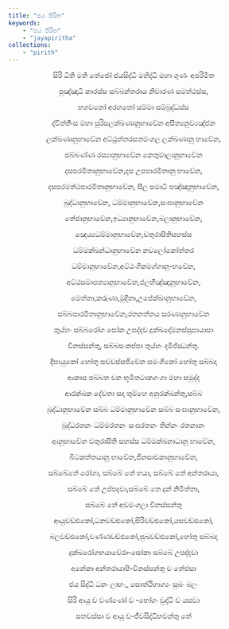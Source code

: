 ```yaml
---
title: "ජය පිරිත"
keywords: 
    - "ජය පිරිත"
    - "jayapiritha"
collections:
    - "pirith"
---
```

<p style='text-align:center'>සිරි ධිති මති තේජෝ ජය&shy;සිද්ධි මහිද්ධි මහා ගුණං අප&shy;රි&shy;මිත</p>
<p style='text-align:center'>පුඤ්ඤාධි කාරස්ස සබ්බ&shy;න්ත&shy;රාය නිවා&shy;රණ සම&shy;ත්ථස්ස,</p>
<p style='text-align:center'>භග&shy;වතෝ අර&shy;හතෝ සම්මා සම්බු&shy;ද්ධස්ස</p>
<p style='text-align:center'>ද්විත්තිංස මහා පුරි&shy;ස&shy;ල&shy;ක්ඛ&shy;ණා&shy;නු&shy;භා&shy;වේන අසී&shy;ත්&zwj;ය&shy;නු&shy;ව්&zwj;ය&shy;ඤ්ජන</p>
<p style='text-align:center'>ලක්ඛ&shy;ණා&shy;නු&shy;භා&shy;වේන අට්ඨු&shy;ත්ත&shy;ර&shy;ස&shy;ත&shy;මං&shy;ගල ලක්ඛ&shy;ණානු භාවේන,</p>
<p style='text-align:center'>ඡබ්බණ්ණ රස්&zwj;යා&shy;නු&shy;භා&shy;වේන කෙතු&shy;මා&shy;ලා&shy;නු&shy;භා&shy;වේන</p>
<p style='text-align:center'>දස&shy;ප&shy;ර&shy;මි&shy;තා&shy;නු&shy;භා&shy;වේන,දස උප&shy;පා&shy;ර&shy;මි&shy;තානු භාවේන,</p>
<p style='text-align:center'>දස&shy;ප&shy;ර&shy;ම&shy;ත්ථ&shy;පා&shy;ර&shy;මි&shy;තා&shy;නු&shy;භා&shy;වේන, සීල සමාධි පඤ්ඤා&shy;නු&shy;භා&shy;වේන,</p>
<p style='text-align:center'>බුද්ධා&shy;නු&shy;භා&shy;වේන, ධම්මා&shy;නු&shy;භා&shy;වේන,සංඝා&shy;නු&shy;භා&shy;වේන</p>
<p style='text-align:center'>තේජා&shy;නු&shy;භා&shy;වේන,ඉධ්&zwj;යා&shy;නු&shy;භා&shy;වේන,බලා&shy;නු&shy;භා&shy;වේන,</p>
<p style='text-align:center'>ඤෙය්&zwj;ය&shy;ධ&shy;ම්මා&shy;නු&shy;භා&shy;වේන,චතු&shy;රා&shy;සී&shy;ති&shy;ස&shy;හස්ස</p>
<p style='text-align:center'>ධම්ම&shy;ක්ඛ&shy;න්ධා&shy;නු&shy;භා&shy;වේන නව&shy;ලෝ&shy;කෝ&shy;ත්තර</p>
<p style='text-align:center'>ධම්මා&shy;නු&shy;භා&shy;වේන,අට්ඨං&shy;ගි&shy;ක&shy;ම&shy;ග්ගානු-භවේන,</p>
<p style='text-align:center'>අට්ඨ&shy;ස&shy;මා&shy;ප&shy;ත්&zwj;යා&shy;නු&shy;භා&shy;වේන,ජල&shy;භි&shy;ඤ්ඤා&shy;නු&shy;භා&shy;වේන,</p>
<p style='text-align:center'>මෙත්තා,කරුණා,මුදිතා,උපේ&shy;ක්ඛා&shy;නු&shy;භා&shy;වේන,</p>
<p style='text-align:center'>සබ්බ&shy;පා&shy;ර&shy;මි&shy;තා&shy;නු&shy;භා&shy;වේන,රත&shy;න&shy;ත්තය සර&shy;ණා&shy;නු&shy;භා&shy;වේන</p>
<p style='text-align:center'>තුය්හං සබ්බ&shy;රෝග සෝක උප&shy;ද්දව දුක්ඛ&shy;දෝ&shy;ම&shy;න&shy;ස්සු&shy;පා&shy;යාසා</p>
<p style='text-align:center'>වින&shy;ස්සන්තු, සබ්බ&shy;සං&shy;කප්පා තුය්හං දමි&shy;ජ්ඣන්තු.</p>
<p style='text-align:center'>දීඝා&shy;යුකෝ හෝතු සච&shy;ව&shy;ස්ස&shy;ජි&shy;වේන සමං&shy;ගිකෝ හෝතු සබ්බදා</p>
<p style='text-align:center'>ආකාස පබ්බත වන භූමි&shy;ත&shy;ටා&shy;ක&shy;ගංගා මහා සමුද්ද</p>
<p style='text-align:center'>ආර&shy;ක්ඛක දේවතා සදා තුම්හෙ අනු&shy;ර&shy;ක්ඛන්තු,සබ්බ</p>
<p style='text-align:center'>බුද්ධා&shy;නු&shy;භා&shy;වේන සබ්බ ධම්මා&shy;නු&shy;භා&shy;වේන සබ්බ සංඝා&shy;නු&shy;භා&shy;වේන,</p>
<p style='text-align:center'>බුද්ධ&shy;ර&shy;තනං ධම්ම&shy;ර&shy;තනං සංඝ&shy;ර&shy;තනං තින්නං රත&shy;නානං</p>
<p style='text-align:center'>ආනු&shy;භා&shy;වේන චතු&shy;රා&shy;සීති සහස්ස ධම්ම&shy;ක්ඛ&shy;නා&shy;ධානු භාවේන,</p>
<p style='text-align:center'>බි&zwj;ටක&shy;ත්ත&shy;යානු භාවේන,ජින&shy;සා&shy;ව&shy;කා&shy;නු&shy;භා&shy;වේන,</p>
<p style='text-align:center'>සබ්බේතේ රෝගා, සබ්බේ තේ භයා, සබ්බේ &zwj;තේ අන්ත&shy;රායා,</p>
<p style='text-align:center'>සබ්බේ තේ උප්ප&shy;දවා,සබ්බේ තෙ දුන් නිමිත්තා,</p>
<p style='text-align:center'>සබ්බේ තේ අව&shy;මං&shy;ගලා වින&shy;ස්සන්තු</p>
<p style='text-align:center'>ආයු&shy;ව&shy;ඩ්ඪකෝ,ධන&shy;ව&shy;ඩ්ඪකෝ,සිරි&shy;ව&shy;ඩ්ඪකෝ,යස&shy;ව&shy;ඩ්ඪකෝ,</p>
<p style='text-align:center'>බල&shy;ව&shy;ඩ්ඪකෝ,වණ්ණ&shy;ව&shy;ඩ්ඪකෝ,සුඛ&shy;ව&shy;ඩ්ඪකෝ,හෝතු සබ්බදා</p>
<p style='text-align:center'>දුක්ඛ&shy;රෝ&shy;ග&shy;භ&shy;යා&shy;වේරා-සෝකා සබ්බේ උප&shy;ද්දවා</p>
<p style='text-align:center'>අනේකා අන්ත&shy;රා&shy;යාපි-වින&shy;ස්සන්තු ච තේජසා</p>
<p style='text-align:center'>ජය සිද්ධි ධනං ලාභං_ සොත්ථි&shy;භාග්&zwj;යං සුඛං බලං</p>
<p style='text-align:center'>සිරි ආයු ච වණ්ණෝ ච -භෝගං චුද්ධි ච යසවා</p>
<p style='text-align:center'>සත&shy;වස්සා ච ආයු ච-ජීව&shy;සි&shy;ද්ධි&shy;භ&shy;වන්තු තේ</p>
